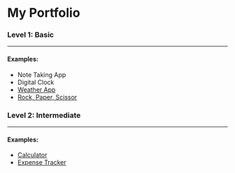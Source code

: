 <h1> My Portfolio</h1>
<h3> Level 1: Basic</h3>
<hr>
<p></p>
<h4> Examples:</h4>
  <ul>
    <li>Note Taking App</li>
    <li>Digital Clock</li>
    <a href="https://janleven01.github.io/Weather-App/"><li>Weather App</li></a>
    <a href="https://janleven01.github.io/Vowel-Counter/"><li>Rock, Paper, Scissor</li></a>
  </ul>
<h3> Level 2: Intermediate</h3>
<hr>
<p></p>
<h4> Examples:</h4>
  <ul>
    <a href="https://janleven01.github.io/IOS-Calculator/"><li>Calculator</li></a>
    <a href="https://janleven01.github.io/Expense-Tracker/"><li>Expense Tracker</li></a>
  </ul>
  
  
